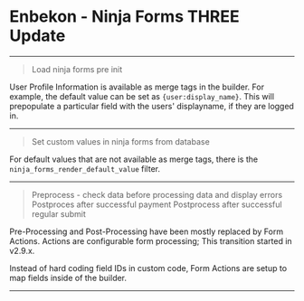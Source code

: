 # Enbekon - Ninja Forms THREE Update

----

> Load ninja forms pre init

User Profile Information is available as merge tags in the builder.
For example, the default value can be set as `{user:display_name}`.
This will prepopulate a particular field with the users' displayname, if they are logged in.

----

> Set custom values in ninja forms from database

For default values that are not available as merge tags, there is the `ninja_forms_render_default_value` filter.

----

> Preprocess - check data before processing data and display errors
> Postproces after successful payment
> Postprocess after successful regular submit

Pre-Processing and Post-Processing have been mostly replaced by Form Actions.
Actions are configurable form processing; This transition started in v2.9.x.

Instead of hard coding field IDs in custom code, Form Actions are setup to map fields inside of the builder.

----
